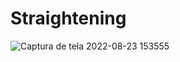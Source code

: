 # Straightening


![Captura de tela 2022-08-23 153555](https://user-images.githubusercontent.com/95034065/196805171-c2caa5bd-76ba-4081-a332-b28496c9b968.jpg)

